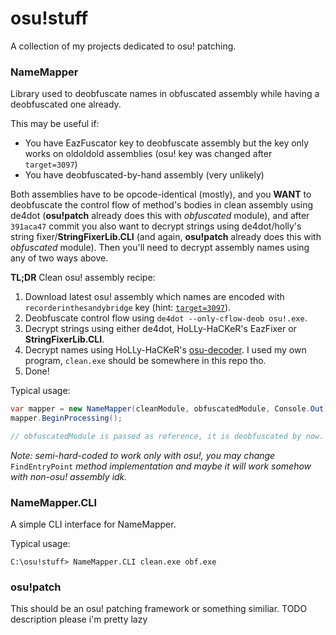 # osu!stuff
A collection of my projects dedicated to osu! patching.

### NameMapper
Library used to deobfuscate names in obfuscated assembly while having a deobfuscated one already.

This may be useful if:
* You have EazFuscator key to deobfuscate assembly but the key only works on oldoldold assemblies (osu! key was changed after `target=3097`)
* You have deobfuscated-by-hand assembly (very unlikely)

Both assemblies have to be opcode-identical (mostly), and you **WANT** to deobfuscate the control flow of method's bodies in clean assembly using de4dot (**osu!patch** already does this with *obfuscated* module), and after `391aca47` commit you also want to decrypt strings using de4dot/holly's string fixer/**StringFixerLib.CLI** (and again, **osu!patch** already does this with *obfuscated* module). Then you'll need to decrypt assembly names using any of two ways above.

**TL;DR**
Clean osu! assembly recipe:
1. Download latest osu! assembly which names are encoded with `recorderinthesandybridge` key (hint: [`target=3097`](https://osu.ppy.sh/web/check-updates.php?action=path&stream=Stable&target=3097)).
2. Deobfuscate control flow using `de4dot --only-cflow-deob osu!.exe`.
3. Decrypt strings using either de4dot, HoLLy-HaCKeR's EazFixer or **StringFixerLib.CLI**.
4. Decrypt names using HoLLy-HaCKeR's [osu-decoder](https://github.com/HoLLy-HaCKeR/osu-decoder). I used my own program, `clean.exe` should be somewhere in this repo tho.
5. Done!

Typical usage:
```csharp
var mapper = new NameMapper(cleanModule, obfuscatedModule, Console.Out);
mapper.BeginProcessing();

// obfuscatedModule is passed as reference, it is deobfuscated by now.
```

_Note: semi-hard-coded to work only with osu!, you may change_ `FindEntryPoint` _method implementation and maybe it will work somehow with non-osu! assembly idk._

### NameMapper.CLI
A simple CLI interface for NameMapper.

Typical usage:
```
C:\osu!stuff> NameMapper.CLI clean.exe obf.exe
```

### osu!patch
This should be an osu! patching framework or something similiar. TODO description please i'm pretty lazy
